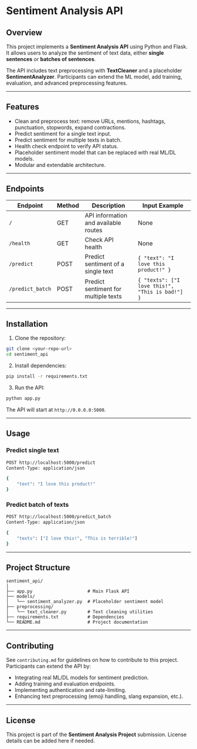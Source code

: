 # Sentiment Analysis API

## Overview

This project implements a **Sentiment Analysis API** using Python and Flask. It allows users to analyze the sentiment of text data, either **single sentences** or **batches of sentences**.

The API includes text preprocessing with **TextCleaner** and a placeholder **SentimentAnalyzer**. Participants can extend the ML model, add training, evaluation, and advanced preprocessing features.

---

## Features

* Clean and preprocess text: remove URLs, mentions, hashtags, punctuation, stopwords, expand contractions.
* Predict sentiment for a single text input.
* Predict sentiment for multiple texts in batch.
* Health check endpoint to verify API status.
* Placeholder sentiment model that can be replaced with real ML/DL models.
* Modular and extendable architecture.

---

## Endpoints

| Endpoint         | Method | Description                          | Input Example                                   |
| ---------------- | ------ | ------------------------------------ | ----------------------------------------------- |
| `/`              | GET    | API information and available routes | None                                            |
| `/health`        | GET    | Check API health                     | None                                            |
| `/predict`       | POST   | Predict sentiment of a single text   | `{ "text": "I love this product!" }`            |
| `/predict_batch` | POST   | Predict sentiment for multiple texts | `{ "texts": ["I love this!", "This is bad!"] }` |

---

## Installation

1. Clone the repository:

```bash
git clone <your-repo-url>
cd sentiment_api
```

2. Install dependencies:

```bash
pip install -r requirements.txt
```

3. Run the API:

```bash
python app.py
```

The API will start at `http://0.0.0.0:5000`.

---

## Usage

### Predict single text

```bash
POST http://localhost:5000/predict
Content-Type: application/json

{
    "text": "I love this product!"
}
```

### Predict batch of texts

```bash
POST http://localhost:5000/predict_batch
Content-Type: application/json

{
    "texts": ["I love this!", "This is terrible!"]
}
```

---

## Project Structure

```
sentiment_api/
│
├── app.py                     # Main Flask API
├── models/
│   └── sentiment_analyzer.py  # Placeholder sentiment model
├── preprocessing/
│   └── text_cleaner.py        # Text cleaning utilities
├── requirements.txt           # Dependencies
└── README.md                  # Project documentation
```

---

## Contributing

See `contributing.md` for guidelines on how to contribute to this project. Participants can extend the API by:

* Integrating real ML/DL models for sentiment prediction.
* Adding training and evaluation endpoints.
* Implementing authentication and rate-limiting.
* Enhancing text preprocessing (emoji handling, slang expansion, etc.).

---

## License

This project is part of the **Sentiment Analysis Project** submission. License details can be added here if needed.

